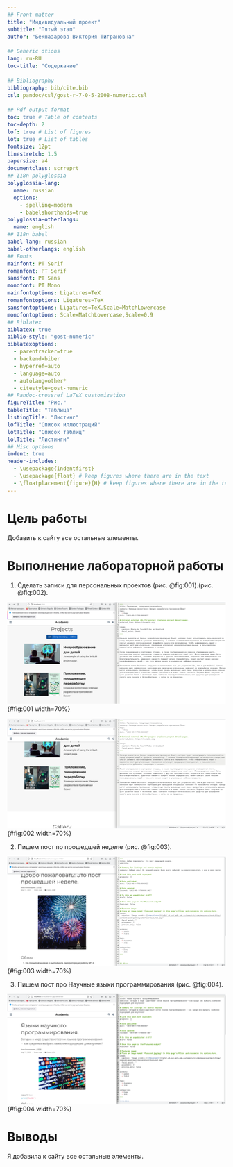 ```yaml
---
## Front matter
title: "Индивидуальный проект"
subtitle: "Пятый этап"
author: "Бекназарова Виктория Тиграновна"

## Generic otions
lang: ru-RU
toc-title: "Содержание"

## Bibliography
bibliography: bib/cite.bib
csl: pandoc/csl/gost-r-7-0-5-2008-numeric.csl

## Pdf output format
toc: true # Table of contents
toc-depth: 2
lof: true # List of figures
lot: true # List of tables
fontsize: 12pt
linestretch: 1.5
papersize: a4
documentclass: scrreprt
## I18n polyglossia
polyglossia-lang:
  name: russian
  options:
	- spelling=modern
	- babelshorthands=true
polyglossia-otherlangs:
  name: english
## I18n babel
babel-lang: russian
babel-otherlangs: english
## Fonts
mainfont: PT Serif
romanfont: PT Serif
sansfont: PT Sans
monofont: PT Mono
mainfontoptions: Ligatures=TeX
romanfontoptions: Ligatures=TeX
sansfontoptions: Ligatures=TeX,Scale=MatchLowercase
monofontoptions: Scale=MatchLowercase,Scale=0.9
## Biblatex
biblatex: true
biblio-style: "gost-numeric"
biblatexoptions:
  - parentracker=true
  - backend=biber
  - hyperref=auto
  - language=auto
  - autolang=other*
  - citestyle=gost-numeric
## Pandoc-crossref LaTeX customization
figureTitle: "Рис."
tableTitle: "Таблица"
listingTitle: "Листинг"
lofTitle: "Список иллюстраций"
lotTitle: "Список таблиц"
lolTitle: "Листинги"
## Misc options
indent: true
header-includes:
  - \usepackage{indentfirst}
  - \usepackage{float} # keep figures where there are in the text
  - \floatplacement{figure}{H} # keep figures where there are in the text
---
```


# Цель работы

Добавить к сайту все остальные элементы.


# Выполнение лабораторной работы

1. Сделать записи для персональных проектов (рис. @fig:001).(рис. @fig:002).


![Нейрообразовагие для детей](image/1.png){#fig:001 width=70%}


![Приложение, поощеряющее переработку](image/2.png){#fig:002 width=70%}

2. Пишем пост по прошедшей неделе (рис. @fig:003).

![Пост](image/3.png){#fig:003 width=70%}


3. Пишем пост про Научные языки программирования (рис. @fig:004).


![Пост](image/4.png){#fig:004 width=70%}


# Выводы

Я добавила к сайту все остальные элементы.


